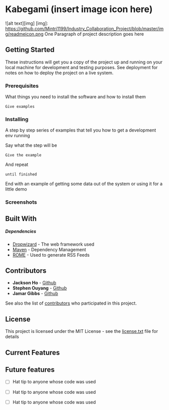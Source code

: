 # Kabegami (insert image icon here) 
![alt text][img]
[img]: https://github.com/Mintri1199/Industry_Collaboration_Project/blob/master/img/readmeicon.png
One Paragraph of project description goes here

## Getting Started

These instructions will get you a copy of the project up and running on your local machine for development and testing purposes. See deployment for notes on how to deploy the project on a live system.

### Prerequisites

What things you need to install the software and how to install them

```
Give examples
```

### Installing

A step by step series of examples that tell you how to get a development env running

Say what the step will be

```
Give the example
```

And repeat

```
until finished
```

End with an example of getting some data out of the system or using it for a little demo


### Screenshots


## Built With

##### Dependencies

* [Dropwizard](http://www.dropwizard.io/1.0.2/docs/) - The web framework used
* [Maven](https://maven.apache.org/) - Dependency Management
* [ROME](https://rometools.github.io/rome/) - Used to generate RSS Feeds


## Contributors

* **Jackson Ho** - [Github](https://github.com/Mintri1199)
* **Stephen Ouyang** - [Github](https://github.com/Xisouyang)
* **Jamar Gibbs** - [Github](https://github.com/j-n4m4573)

See also the list of [contributors](https://github.com/your/project/contributors) who participated in this project.

## License

This project is licensed under the MIT License - see the [license.txt][license] file for details

[license]: https://github.com/Mintri1199/Industry_Collaboration_Project/blob/master/license.txt

## Current Features


## Future features

- [ ] Hat tip to anyone whose code was used

- [ ] Hat tip to anyone whose code was used

- [ ] Hat tip to anyone whose code was used
